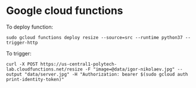 # Google cloud functions

To deploy function:
```
sudo gcloud functions deploy resize --source=src --runtime python37 --trigger-http
```

To trigger:
```
curl -X POST https://us-central1-polytech-lab.cloudfunctions.net/resize -F "image=@data/igor-nikolaev.jpg" --output "data/server.jpg" -H "Authorization: bearer $(sudo gcloud auth print-identity-token)"
```
